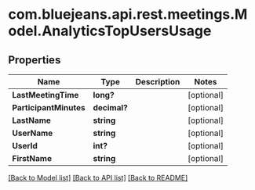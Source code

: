 # com.bluejeans.api.rest.meetings.Model.AnalyticsTopUsersUsage
## Properties

Name | Type | Description | Notes
------------ | ------------- | ------------- | -------------
**LastMeetingTime** | **long?** |  | [optional] 
**ParticipantMinutes** | **decimal?** |  | [optional] 
**LastName** | **string** |  | [optional] 
**UserName** | **string** |  | [optional] 
**UserId** | **int?** |  | [optional] 
**FirstName** | **string** |  | [optional] 

[[Back to Model list]](../README.md#documentation-for-models) [[Back to API list]](../README.md#documentation-for-api-endpoints) [[Back to README]](../README.md)

